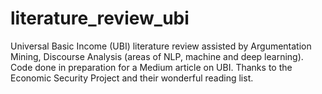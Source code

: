 # literature_review_ubi
Universal Basic Income (UBI) literature review assisted by Argumentation Mining, Discourse Analysis (areas of NLP, machine and deep learning). Code done in preparation for a Medium article on UBI. Thanks to the Economic Security Project and their wonderful reading list.
